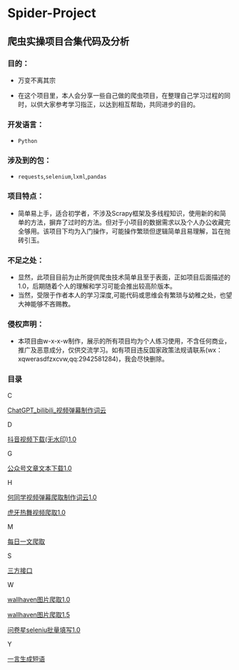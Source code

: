 # Spider-Project
## 爬虫实操项目合集代码及分析
### 目的：

- 万变不离其宗

- 在这个项目里，本人会分享一些自己做的爬虫项目，在整理自己学习过程的同时，以供大家参考学习指正，以达到相互帮助，共同进步的目的。
### 开发语言：
- `Python`
### 涉及到的包：
- `requests`,`selenium`,`lxml`,`pandas`
### 项目特点：
- 简单易上手，适合初学者，不涉及Scrapy框架及多线程知识，使用新的和简单的方法，摒弃了过时的方法。但对于小项目的数据需求以及个人办公收藏完全够用。该项目下均为入门操作，可能操作繁琐但逻辑简单且易理解，旨在抛砖引玉。
### 不足之处：
- 显然，此项目目前为止所提供爬虫技术简单且至于表面，正如项目后面描述的1.0，后期随着个人的理解和学习可能会推出较高阶版本。
- 当然，受限于作者本人的学习深度,可能代码或思维会有繁琐与幼稚之处，也望大神能够不吝赐教。
### 侵权声明：
- 本项目由w-x-x-w制作，展示的所有项目均为个人练习使用，不含任何商业，推广及恶意成分，仅供交流学习。如有项目违反国家政策法规请联系(wx：xqwerasdfzxcvw,qq:2942581284)，我会尽快删除。

### 目录

C

[ChatGPT_bilibili_视频弹幕制作词云](./ChatGPT_bilibili_视频弹幕分析/)

D

[抖音视频下载(无水印)1.0](./抖音视频下载(无水印)1.0/)

G

[公众号文章文本下载1.0](./公众号文章文本下载1.0/)

H

[何同学视频弹幕爬取制作词云1.0](./何同学视频弹幕爬取制作词云1.0/)

[虎牙热舞视频爬取1.0](./虎牙热舞视频爬取1.0/)

M

[每日一文爬取](./每日一文爬取)

S

[三方接口](./三方接口)

W

[wallhaven图片爬取1.0](./wallhaven图片爬取1.0/)

[wallhaven图片爬取1.5](./wallhaven图片爬取1.5/)

[问卷星seleniu批量填写1.0](./问卷星seleniu批量填写1.0/)

Y

[一言生成短语](一言生成短语)
